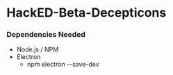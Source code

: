 # HackED-Beta-Decepticons

### Dependencies Needed
- Node.js / NPM
- Electron
    - npm electron --save-dev
    